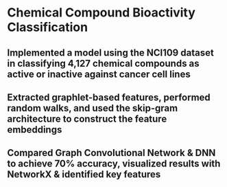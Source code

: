 # Chemical Compound Bioactivity Classification
## Implemented a model using the NCI109 dataset in classifying 4,127 chemical compounds as active or inactive against cancer cell lines
## Extracted graphlet-based features, performed random walks, and used the skip-gram architecture to construct the feature embeddings 
## Compared Graph Convolutional Network & DNN to achieve 70% accuracy, visualized results with NetworkX & identified key features
